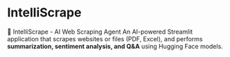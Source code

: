 # IntelliScrape
🧠 IntelliScrape - AI Web Scraping Agent  An AI-powered Streamlit application that scrapes websites or files (PDF, Excel),  and performs **summarization, sentiment analysis, and Q&amp;A** using Hugging Face models. 
